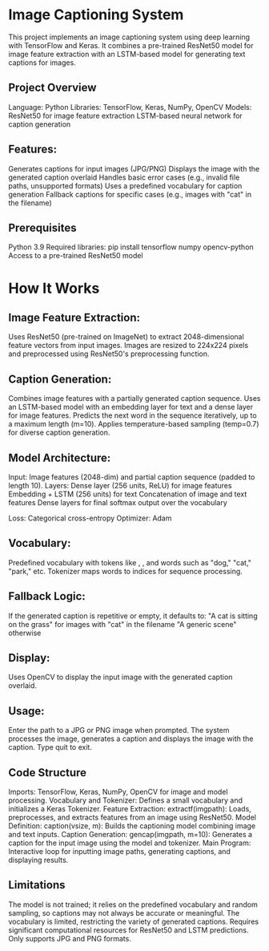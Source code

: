 # Image Captioning System
This project implements an image captioning system using deep learning with TensorFlow and Keras. It combines a pre-trained ResNet50 model for image feature extraction with an LSTM-based model for generating text captions for images.

## Project Overview

Language: Python
Libraries: TensorFlow, Keras, NumPy, OpenCV
Models:
ResNet50 for image feature extraction
LSTM-based neural network for caption generation

## Features:
Generates captions for input images (JPG/PNG)
Displays the image with the generated caption overlaid
Handles basic error cases (e.g., invalid file paths, unsupported formats)
Uses a predefined vocabulary for caption generation
Fallback captions for specific cases (e.g., images with "cat" in the filename)

## Prerequisites
Python 3.9
Required libraries: pip install tensorflow numpy opencv-python
Access to a pre-trained ResNet50 model

# How It Works

## Image Feature Extraction:
Uses ResNet50 (pre-trained on ImageNet) to extract 2048-dimensional feature vectors from input images.
Images are resized to 224x224 pixels and preprocessed using ResNet50's preprocessing function.

## Caption Generation:
Combines image features with a partially generated caption sequence.
Uses an LSTM-based model with an embedding layer for text and a dense layer for image features.
Predicts the next word in the sequence iteratively, up to a maximum length (m=10).
Applies temperature-based sampling (temp=0.7) for diverse caption generation.

## Model Architecture:
Input: Image features (2048-dim) and partial caption sequence (padded to length 10).
Layers: 
Dense layer (256 units, ReLU) for image features
Embedding + LSTM (256 units) for text
Concatenation of image and text features
Dense layers for final softmax output over the vocabulary

Loss: Categorical cross-entropy
Optimizer: Adam

## Vocabulary:
Predefined vocabulary with tokens like <start>, <end>, and words such as "dog," "cat," "park," etc.
Tokenizer maps words to indices for sequence processing.

## Fallback Logic:
If the generated caption is repetitive or empty, it defaults to:
"A cat is sitting on the grass" for images with "cat" in the filename
"A generic scene" otherwise

## Display: 
Uses OpenCV to display the input image with the generated caption overlaid.

## Usage:
Enter the path to a JPG or PNG image when prompted.
The system processes the image, generates a caption and displays the image with the caption.
Type quit to exit.

## Code Structure
Imports: TensorFlow, Keras, NumPy, OpenCV for image and model processing.
Vocabulary and Tokenizer: Defines a small vocabulary and initializes a Keras Tokenizer.
Feature Extraction: extractf(imgpath): Loads, preprocesses, and extracts features from an image using ResNet50.
Model Definition: caption(vsize, m): Builds the captioning model combining image and text inputs.
Caption Generation: gencap(imgpath, m=10): Generates a caption for the input image using the model and tokenizer.
Main Program: Interactive loop for inputting image paths, generating captions, and displaying results.

## Limitations
The model is not trained; it relies on the predefined vocabulary and random sampling, so captions may not always be accurate or meaningful.
The vocabulary is limited, restricting the variety of generated captions.
Requires significant computational resources for ResNet50 and LSTM predictions.
Only supports JPG and PNG formats.

